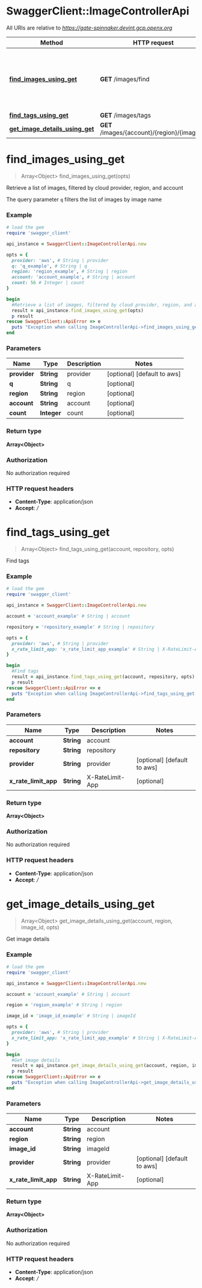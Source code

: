 # SwaggerClient::ImageControllerApi

All URIs are relative to *https://gate-spinnaker.devint.gcp.openx.org*

Method | HTTP request | Description
------------- | ------------- | -------------
[**find_images_using_get**](ImageControllerApi.md#find_images_using_get) | **GET** /images/find | Retrieve a list of images, filtered by cloud provider, region, and account
[**find_tags_using_get**](ImageControllerApi.md#find_tags_using_get) | **GET** /images/tags | Find tags
[**get_image_details_using_get**](ImageControllerApi.md#get_image_details_using_get) | **GET** /images/{account}/{region}/{imageId} | Get image details


# **find_images_using_get**
> Array&lt;Object&gt; find_images_using_get(opts)

Retrieve a list of images, filtered by cloud provider, region, and account

The query parameter `q` filters the list of images by image name

### Example
```ruby
# load the gem
require 'swagger_client'

api_instance = SwaggerClient::ImageControllerApi.new

opts = { 
  provider: 'aws', # String | provider
  q: 'q_example', # String | q
  region: 'region_example', # String | region
  account: 'account_example', # String | account
  count: 56 # Integer | count
}

begin
  #Retrieve a list of images, filtered by cloud provider, region, and account
  result = api_instance.find_images_using_get(opts)
  p result
rescue SwaggerClient::ApiError => e
  puts "Exception when calling ImageControllerApi->find_images_using_get: #{e}"
end
```

### Parameters

Name | Type | Description  | Notes
------------- | ------------- | ------------- | -------------
 **provider** | **String**| provider | [optional] [default to aws]
 **q** | **String**| q | [optional] 
 **region** | **String**| region | [optional] 
 **account** | **String**| account | [optional] 
 **count** | **Integer**| count | [optional] 

### Return type

**Array&lt;Object&gt;**

### Authorization

No authorization required

### HTTP request headers

 - **Content-Type**: application/json
 - **Accept**: */*



# **find_tags_using_get**
> Array&lt;Object&gt; find_tags_using_get(account, repository, opts)

Find tags

### Example
```ruby
# load the gem
require 'swagger_client'

api_instance = SwaggerClient::ImageControllerApi.new

account = 'account_example' # String | account

repository = 'repository_example' # String | repository

opts = { 
  provider: 'aws', # String | provider
  x_rate_limit_app: 'x_rate_limit_app_example' # String | X-RateLimit-App
}

begin
  #Find tags
  result = api_instance.find_tags_using_get(account, repository, opts)
  p result
rescue SwaggerClient::ApiError => e
  puts "Exception when calling ImageControllerApi->find_tags_using_get: #{e}"
end
```

### Parameters

Name | Type | Description  | Notes
------------- | ------------- | ------------- | -------------
 **account** | **String**| account | 
 **repository** | **String**| repository | 
 **provider** | **String**| provider | [optional] [default to aws]
 **x_rate_limit_app** | **String**| X-RateLimit-App | [optional] 

### Return type

**Array&lt;Object&gt;**

### Authorization

No authorization required

### HTTP request headers

 - **Content-Type**: application/json
 - **Accept**: */*



# **get_image_details_using_get**
> Array&lt;Object&gt; get_image_details_using_get(account, region, image_id, opts)

Get image details

### Example
```ruby
# load the gem
require 'swagger_client'

api_instance = SwaggerClient::ImageControllerApi.new

account = 'account_example' # String | account

region = 'region_example' # String | region

image_id = 'image_id_example' # String | imageId

opts = { 
  provider: 'aws', # String | provider
  x_rate_limit_app: 'x_rate_limit_app_example' # String | X-RateLimit-App
}

begin
  #Get image details
  result = api_instance.get_image_details_using_get(account, region, image_id, opts)
  p result
rescue SwaggerClient::ApiError => e
  puts "Exception when calling ImageControllerApi->get_image_details_using_get: #{e}"
end
```

### Parameters

Name | Type | Description  | Notes
------------- | ------------- | ------------- | -------------
 **account** | **String**| account | 
 **region** | **String**| region | 
 **image_id** | **String**| imageId | 
 **provider** | **String**| provider | [optional] [default to aws]
 **x_rate_limit_app** | **String**| X-RateLimit-App | [optional] 

### Return type

**Array&lt;Object&gt;**

### Authorization

No authorization required

### HTTP request headers

 - **Content-Type**: application/json
 - **Accept**: */*



